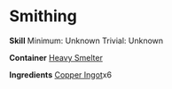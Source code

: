 <!-- TITLE: Basic Copper Staff -->
<!-- SUBTITLE:  -->
# Smithing
**Skill**
Minimum: Unknown
Trivial: Unknown

**Container**
[Heavy Smelter](heavy-smelter)

**Ingredients**
[Copper Ingot](copper-ingot)x6